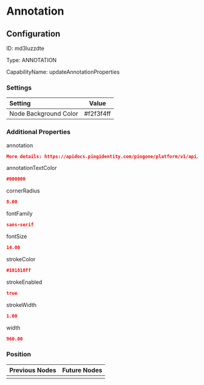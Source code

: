 # Annotation
## Configuration
ID:  md3luzzdte

Type: ANNOTATION 

CapabilityName: updateAnnotationProperties

### Settings
| Setting | Value  |
| :------------------------ | ---------------------------------------- |
| Node Background Color | #f2f3f4ff | 

 




### Additional Properties
annotation
 ```json 
More details: https://apidocs.pingidentity.com/pingone/platform/v1/api/#put-update-risk-evaluation
```


annotationTextColor
 ```json 
#000000
```


cornerRadius
 ```json 
8.00
```


fontFamily
 ```json 
sans-serif
```


fontSize
 ```json 
14.00
```


strokeColor
 ```json 
#181818ff
```


strokeEnabled
 ```json 
true
```


strokeWidth
 ```json 
1.00
```


width
 ```json 
960.00
```




### Position
| Previous Nodes | Future Nodes |
| :------------- | ------------ |
|  |  |